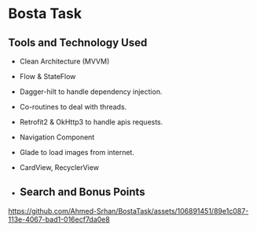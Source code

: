 # Bosta Task
## Tools and Technology Used
- Clean Architecture (MVVM)
- Flow & StateFlow 
- Dagger-hilt to handle dependency injection.
- Co-routines to deal with threads.
- Retrofit2 & OkHttp3 to handle apis requests.
- Navigation Component
- Glade to load images from internet.
- CardView, RecyclerView

- ## Search and Bonus Points
  
https://github.com/Ahmed-Srhan/BostaTask/assets/106891451/89e1c087-113e-4067-bad1-016ecf7da0e8
